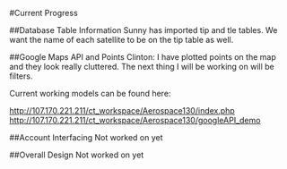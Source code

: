 #Current Progress

##Database Table Information
Sunny has imported tip and tle tables.  We want the name of each satellite to be on the tip table as well.

##Google Maps API and Points
Clinton: I have plotted points on the map and they look really cluttered.  The next thing I will be working on will be filters.

Current working models can be found here:

http://107.170.221.211/ct_workspace/Aerospace130/index.php
http://107.170.221.211/ct_workspace/Aerospace130/googleAPI_demo

##Account Interfacing
Not worked on yet

##Overall Design
Not worked on yet